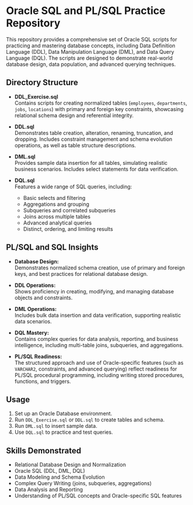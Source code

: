 # Oracle SQL and PL/SQL Practice Repository

This repository provides a comprehensive set of Oracle SQL scripts for practicing and mastering database concepts, including Data Definition Language (DDL), Data Manipulation Language (DML), and Data Query Language (DQL). The scripts are designed to demonstrate real-world database design, data population, and advanced querying techniques.

## Directory Structure

- **DDL_Exercise.sql**  
  Contains scripts for creating normalized tables (`employees`, `departments`, `jobs`, `locations`) with primary and foreign key constraints, showcasing relational schema design and referential integrity.

- **DDL.sql**  
  Demonstrates table creation, alteration, renaming, truncation, and dropping. Includes constraint management and schema evolution operations, as well as table structure descriptions.

- **DML.sql**  
  Provides sample data insertion for all tables, simulating realistic business scenarios. Includes select statements for data verification.

- **DQL.sql**  
  Features a wide range of SQL queries, including:
  - Basic selects and filtering
  - Aggregations and grouping
  - Subqueries and correlated subqueries
  - Joins across multiple tables
  - Advanced analytical queries
  - Distinct, ordering, and limiting results

## PL/SQL and SQL Insights

- **Database Design:**  
  Demonstrates normalized schema creation, use of primary and foreign keys, and best practices for relational database design.

- **DDL Operations:**  
  Shows proficiency in creating, modifying, and managing database objects and constraints.

- **DML Operations:**  
  Includes bulk data insertion and data verification, supporting realistic data scenarios.

- **DQL Mastery:**  
  Contains complex queries for data analysis, reporting, and business intelligence, including multi-table joins, subqueries, and aggregations.

- **PL/SQL Readiness:**  
  The structured approach and use of Oracle-specific features (such as `VARCHAR2`, constraints, and advanced querying) reflect readiness for PL/SQL procedural programming, including writing stored procedures, functions, and triggers.

## Usage

1. Set up an Oracle Database environment.
2. Run `DDL_Exercise.sql` or `DDL.sql` to create tables and schema.
3. Run `DML.sql` to insert sample data.
4. Use `DQL.sql` to practice and test queries.

## Skills Demonstrated

- Relational Database Design and Normalization
- Oracle SQL (DDL, DML, DQL)
- Data Modeling and Schema Evolution
- Complex Query Writing (joins, subqueries, aggregations)
- Data Analysis and Reporting
- Understanding of PL/SQL concepts and Oracle-specific SQL features